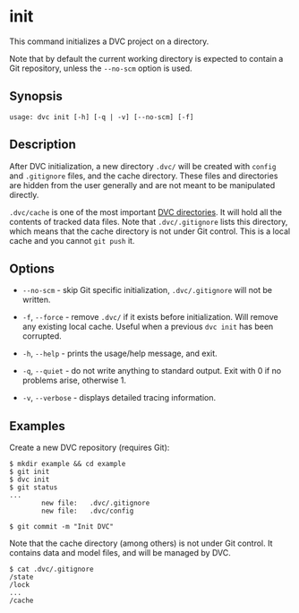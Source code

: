 # init

This command initializes a <abbr>DVC project</abbr> on a directory.

Note that by default the current working directory is expected to contain a Git
repository, unless the `--no-scm` option is used.

## Synopsis

```usage
usage: dvc init [-h] [-q | -v] [--no-scm] [-f]
```

## Description

After DVC initialization, a new directory `.dvc/` will be created with `config`
and `.gitignore` files, and the <abbr>cache</abbr> directory. These files and
directories are hidden from the user generally and are not meant to be
manipulated directly.

`.dvc/cache` is one of the most important
[DVC directories](/doc/user-guide/dvc-files-and-directories). It will hold all
the contents of tracked data files. Note that `.dvc/.gitignore` lists this
directory, which means that the cache directory is not under Git control. This
is a local cache and you cannot `git push` it.

## Options

- `--no-scm` - skip Git specific initialization, `.dvc/.gitignore` will not be
  written.

- `-f`, `--force` - remove `.dvc/` if it exists before initialization. Will
  remove any existing local cache. Useful when a previous `dvc init` has been
  corrupted.

- `-h`, `--help` - prints the usage/help message, and exit.

- `-q`, `--quiet` - do not write anything to standard output. Exit with 0 if no
  problems arise, otherwise 1.

- `-v`, `--verbose` - displays detailed tracing information.

## Examples

Create a new DVC repository (requires Git):

```dvc
$ mkdir example && cd example
$ git init
$ dvc init
$ git status
...
        new file:   .dvc/.gitignore
        new file:   .dvc/config

$ git commit -m "Init DVC"
```

Note that the <abbr>cache</abbr> directory (among others) is not under Git
control. It contains data and model files, and will be managed by DVC.

```dvc
$ cat .dvc/.gitignore
/state
/lock
...
/cache
```
